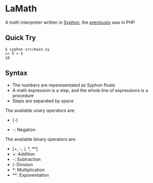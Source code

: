 # LaMath

A math interpreter written in [Syphon](https://github.com/syphon-lang/syphon), the [previously](https://github.com/yhyadev/lamath-php) was in PHP

## Quick Try

```console
$ syphon src/main.sy
>> 5 + 5
10
```

## Syntax

- The numbers are reperesentated as Syphon floats
- A math expression is a step, and the whole line of expressions is a procedure
- Steps are separated by space

The available unary operators are:
- [-]

- -: Negation

The available binary operators are:
- [+, -, /, *, **]
- +: Addition
- -: Subtraction
- /: Division
- *: Multiplication
- **: Exponentation

